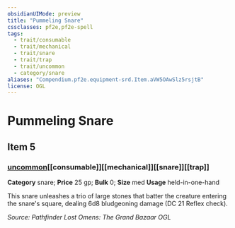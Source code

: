 ```yaml
---
obsidianUIMode: preview
title: "Pummeling Snare"
cssclasses: pf2e,pf2e-spell
tags:
  - trait/consumable
  - trait/mechanical
  - trait/snare
  - trait/trap
  - trait/uncommon
  - category/snare
aliases: "Compendium.pf2e.equipment-srd.Item.aVW5OAwSlz5rsjtB"
license: OGL
---
```

# Pummeling Snare
## Item 5
### [uncommon](uncommon "Uncommon Rarity Trait")[[consumable]][[mechanical]][[snare]][[trap]]

**Category** snare; 
**Price** 25 gp; 
**Bulk** 0; **Size** med
**Usage** held-in-one-hand

This snare unleashes a trio of large stones that batter the creature entering the snare's square, dealing 6d8 bludgeoning damage (DC 21 Reflex check).

*Source: Pathfinder Lost Omens: The Grand Bazaar*
*OGL*